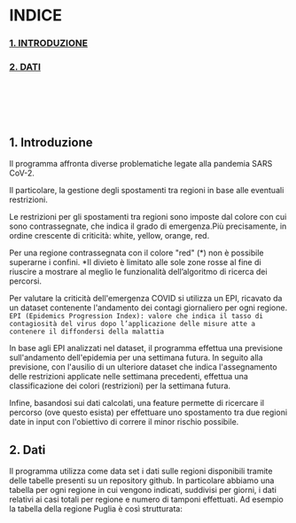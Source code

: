 # INDICE
### <a href=#intro>1. INTRODUZIONE</a>
### <a href=#dati>2. DATI</a>

<br/><br/><br/><br/>

<h2 id="intro"> 1. Introduzione </h2>
Il programma affronta diverse problematiche legate alla pandemia SARS CoV-2.

Il particolare, la gestione degli spostamenti tra regioni in base alle eventuali restrizioni.

Le restrizioni per gli spostamenti tra regioni sono imposte dal colore con cui sono contrassegnate, che indica il grado di emergenza.Più precisamente, in ordine crescente di criticità: white, yellow, orange, red.

Per una regione contrassegnata con il colore "red" (*) non è possibile superarne i confini.
*Il divieto è limitato alle sole zone rosse al fine di riuscire a mostrare al meglio le funzionalità dell’algoritmo di ricerca dei percorsi.

Per valutare la criticità dell'emergenza COVID si utilizza un EPI, ricavato da un dataset contenente l'andamento dei contagi giornaliero per ogni regione.<br>
```EPI (Epidemics Progression Index): valore che indica il tasso di contagiosità del virus dopo l’applicazione delle misure atte a contenere il diffondersi della malattia```<br>

In base agli EPI analizzati nel dataset, il programma effettua una previsione sull'andamento dell'epidemia per una settimana futura.
In seguito alla previsione, con l'ausilio di un ulteriore dataset che indica l'assegnamento delle restrizioni applicate nelle settimana precedenti, effettua una classificazione dei colori (restrizioni) per la settimana futura.

Infine, basandosi sui dati calcolati, una feature permette di ricercare il percorso (ove questo esista) per effettuare uno spostamento tra due regioni date in input con l'obiettivo di correre il minor rischio possibile.


<h2 id="dati"> 2. Dati </h2>

Il programma utilizza come data set i dati sulle regioni disponibili tramite delle tabelle presenti su un repository github. In particolare abbiamo una tabella per ogni regione in cui vengono indicati, suddivisi per giorni, i dati relativi ai casi totali per regione e numero di tamponi effettuati.
Ad esempio la tabella della regione Puglia è così strutturata:

